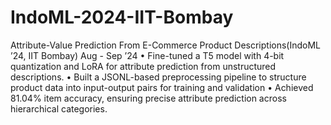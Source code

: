# IndoML-2024-IIT-Bombay
Attribute-Value Prediction From E-Commerce Product Descriptions(IndoML ’24, IIT Bombay) Aug - Sep ’24
• Fine-tuned a T5 model with 4-bit quantization and LoRA for attribute prediction from unstructured descriptions.
• Built a JSONL-based preprocessing pipeline to structure product data into input-output pairs for training and validation
• Achieved 81.04% item accuracy, ensuring precise attribute prediction across hierarchical categories.
